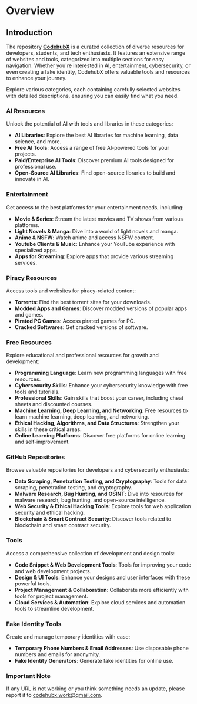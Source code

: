 # Overview
## Introduction

The repository [**CodehubX**](https://github.com/SIDDHU123M/CodehubX) is a curated collection of diverse resources for developers, students, and tech enthusiasts. It features an extensive range of websites and tools, categorized into multiple sections for easy navigation. Whether you're interested in AI, entertainment, cybersecurity, or even creating a fake identity, CodehubX offers valuable tools and resources to enhance your journey.

Explore various categories, each containing carefully selected websites with detailed descriptions, ensuring you can easily find what you need.

### AI Resources

Unlock the potential of AI with tools and libraries in these categories:
- **AI Libraries**: Explore the best AI libraries for machine learning, data science, and more.
- **Free AI Tools**: Access a range of free AI-powered tools for your projects.
- **Paid/Enterprise AI Tools**: Discover premium AI tools designed for professional use.
- **Open-Source AI Libraries**: Find open-source libraries to build and innovate in AI.

### Entertainment

Get access to the best platforms for your entertainment needs, including:
- **Movie & Series**: Stream the latest movies and TV shows from various platforms.
- **Light Novels & Manga**: Dive into a world of light novels and manga.
- **Anime & NSFW**: Watch anime and access NSFW content.
- **Youtube Clients & Music**: Enhance your YouTube experience with specialized apps.
- **Apps for Streaming**: Explore apps that provide various streaming services.

### Piracy Resources

Access tools and websites for piracy-related content:
- **Torrents**: Find the best torrent sites for your downloads.
- **Modded Apps and Games**: Discover modded versions of popular apps and games.
- **Pirated PC Games**: Access pirated games for PC.
- **Cracked Softwares**: Get cracked versions of software.

### Free Resources

Explore educational and professional resources for growth and development:
- **Programming Language**: Learn new programming languages with free resources.
- **Cybersecurity Skills**: Enhance your cybersecurity knowledge with free tools and tutorials.
- **Professional Skills**: Gain skills that boost your career, including cheat sheets and discounted courses.
- **Machine Learning, Deep Learning, and Networking**: Free resources to learn machine learning, deep learning, and networking.
- **Ethical Hacking, Algorithms, and Data Structures**: Strengthen your skills in these critical areas.
- **Online Learning Platforms**: Discover free platforms for online learning and self-improvement.

### GitHub Repositories

Browse valuable repositories for developers and cybersecurity enthusiasts:
- **Data Scraping, Penetration Testing, and Cryptography**: Tools for data scraping, penetration testing, and cryptography.
- **Malware Research, Bug Hunting, and OSINT**: Dive into resources for malware research, bug hunting, and open-source intelligence.
- **Web Security & Ethical Hacking Tools**: Explore tools for web application security and ethical hacking.
- **Blockchain & Smart Contract Security**: Discover tools related to blockchain and smart contract security.

### Tools

Access a comprehensive collection of development and design tools:
- **Code Snippet & Web Development Tools**: Tools for improving your code and web development projects.
- **Design & UI Tools**: Enhance your designs and user interfaces with these powerful tools.
- **Project Management & Collaboration**: Collaborate more efficiently with tools for project management.
- **Cloud Services & Automation**: Explore cloud services and automation tools to streamline development.

### Fake Identity Tools

Create and manage temporary identities with ease:
- **Temporary Phone Numbers & Email Addresses**: Use disposable phone numbers and emails for anonymity.
- **Fake Identity Generators**: Generate fake identities for online use.

### Important Note
If any URL is not working or you think something needs an update, please report it to [codehubx.work@gmail.com](mailto:codehubx.work@gmail.com).
